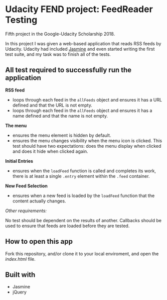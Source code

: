 # Udacity FEND project: FeedReader Testing

Fifth project in the Google-Udacity Scholarship 2018.

In this project I was given a web-based application that reads RSS feeds by Udacity. Udacity had included [Jasmine](http://jasmine.github.io/) and even started writing the first test suite, and my task was to finish all of the tests.

##  All test required to successfully run the application

**RSS feed**
* loops through each feed in the `allFeeds` object and ensures it has a URL defined and that the URL is not empty.
* loops through each feed in the `allFeeds` object and ensures it has a name defined and that the name is not empty.

**The menu**
* ensures the menu element is hidden by default.
* ensures the menu changes visibility when the menu icon is clicked. This test should have two expectations: does the menu display when clicked and does it hide when clicked again.

**Initial Entries**
* ensures when the `loadFeed` function is called and completes its work, there is at least a single `.entry` element within the `.feed` container.

**New Feed Selection**
* ensures when a new feed is loaded by the `loadFeed` function that the content actually changes.

_Other requirements:_

No test should be dependent on the results of another.
Callbacks should be used to ensure that feeds are loaded before they are tested.

## How to open this app

Fork this repository, and/or clone it to your local enviroment, and open the _index.html_ file.


## Built with
* Jasmine
* jQuery
